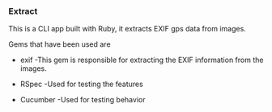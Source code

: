 ### Extract

This is a CLI app built with Ruby, it extracts EXIF gps data from images.

Gems that have been used are

  * exif
  -This gem is responsible for extracting the EXIF information from the images.

  * RSpec
  -Used for testing the features

  * Cucumber
  -Used for testing behavior
